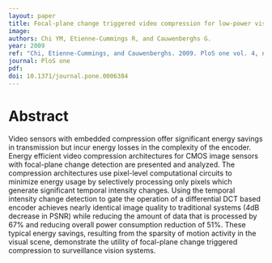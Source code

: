 ```yaml
---
layout: paper
title: Focal-plane change triggered video compression for low-power vision sensor systems
image:
authors: Chi YM, Etienne-Cummings R, and Cauwenberghs G.
year: 2009
ref: "Chi, Etienne-Cummings, and Cauwenberghs. 2009. PloS one vol. 4, no. 7: e6384."
journal: PloS one
pdf: 
doi: 10.1371/journal.pone.0006384
---
```


# Abstract
Video sensors with embedded compression offer significant energy savings in transmission but incur energy losses in the complexity of the encoder. Energy efficient video compression architectures for CMOS image sensors with focal-plane change detection are presented and analyzed. The compression architectures use pixel-level computational circuits to minimize energy usage by selectively processing only pixels which generate significant temporal intensity changes. Using the temporal intensity change detection to gate the operation of a differential DCT based encoder achieves nearly identical image quality to traditional systems (4dB decrease in PSNR) while reducing the amount of data that is processed by 67% and reducing overall power consumption reduction of 51%. These typical energy savings, resulting from the sparsity of motion activity in the visual scene, demonstrate the utility of focal-plane change triggered compression to surveillance vision systems.

